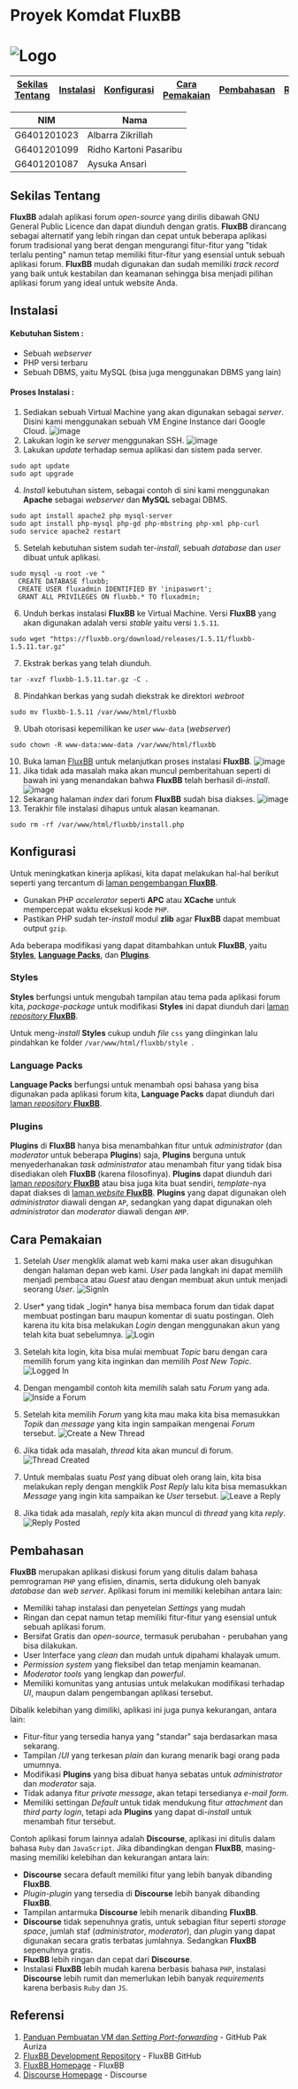 # Proyek Komdat FluxBB

# ![Logo](http://fluxbb.org/files/images/logo_large.png)

| [Sekilas Tentang](#sekilas-tentang) | [Instalasi](#instalasi) | [Konfigurasi](#konfigurasi) | [Cara Pemakaian](#cara-pemakaian) | [Pembahasan](#pembahasan) | [Referensi](#referensi) |
| :---------------------------------: | :---------------------: | :-------------------------: | :-------------------------------: | :-----------------------: | :---------------------: |

| NIM         | Nama                   |
| ----------- | ---------------------- |
| G6401201023 | Albarra Zikrillah      |
| G6401201099 | Ridho Kartoni Pasaribu |
| G6401201087 | Aysuka Ansari          |

## Sekilas Tentang

**FluxBB** adalah aplikasi forum _open-source_ yang dirilis dibawah GNU General Public Licence dan dapat diunduh dengan gratis. **FluxBB** dirancang sebagai alternatif yang lebih ringan dan cepat untuk beberapa aplikasi forum tradisional yang berat dengan mengurangi fitur-fitur yang "tidak terlalu penting" namun tetap memiliki fitur-fitur yang esensial untuk sebuah aplikasi forum. **FluxBB** mudah digunakan dan sudah memiliki _track record_ yang baik untuk kestabilan dan keamanan sehingga bisa menjadi pilihan aplikasi forum yang ideal untuk website Anda.

## Instalasi

#### Kebutuhan Sistem :

- Sebuah _webserver_
- PHP versi terbaru
- Sebuah DBMS, yaitu MySQL (bisa juga menggunakan DBMS yang lain)

#### Proses Instalasi :

1. Sediakan sebuah Virtual Machine yang akan digunakan sebagai _server_. Disini kami menggunakan sebuah VM Engine Instance dari Google Cloud.
   ![image](https://user-images.githubusercontent.com/99653989/196697873-ff9dea01-5ca5-42a9-92a3-d8256b265251.png)
2. Lakukan login ke _server_ menggunakan SSH.
   ![image](https://user-images.githubusercontent.com/99653989/196698169-6009ff6b-2cd9-4946-8e0a-8853f2aaeb8a.png)
3. Lakukan _update_ terhadap semua aplikasi dan sistem pada server.

```
sudo apt update
sudo apt upgrade
```

4. _Install_ kebutuhan sistem, sebagai contoh di sini kami menggunakan **Apache** sebagai _webserver_ dan **MySQL** sebagai DBMS.

```
sudo apt install apache2 php mysql-server
sudo apt install php-mysql php-gd php-mbstring php-xml php-curl
sudo service apache2 restart
```

5. Setelah kebutuhan sistem sudah ter-_install_, sebuah _database_ dan _user_ dibuat untuk aplikasi.

```
sudo mysql -u root -ve "
  CREATE DATABASE fluxbb;
  CREATE USER fluxadmin IDENTIFIED BY 'inipaswort';
  GRANT ALL PRIVILEGES ON fluxbb.* TO fluxadmin;
```

6. Unduh berkas instalasi **FluxBB** ke Virtual Machine. Versi **FluxBB** yang akan digunakan adalah versi _stable_ yaitu versi `1.5.11`.

```
sudo wget "https://fluxbb.org/download/releases/1.5.11/fluxbb-1.5.11.tar.gz"
```

7. Ekstrak berkas yang telah diunduh.

```
tar -xvzf fluxbb-1.5.11.tar.gz -C .
```

8. Pindahkan berkas yang sudah diekstrak ke direktori _webroot_

```
sudo mv fluxbb-1.5.11 /var/www/html/fluxbb
```

9. Ubah otorisasi kepemilikan ke _user_ `www-data` (_webserver_)

```
sudo chown -R www-data:www-data /var/www/html/fluxbb
```

10. Buka laman [FluxBB](http://34.128.79.83 "FluxBB") untuk melanjutkan proses instalasi **FluxBB**.
    ![image](https://user-images.githubusercontent.com/99653989/196703305-1aae9dfc-7645-4fea-aa3f-aa5aa2732708.png)
11. Jika tidak ada masalah maka akan muncul pemberitahuan seperti di bawah ini yang menandakan bahwa **FluxBB** telah berhasil di-_install_.
    ![image](https://user-images.githubusercontent.com/99653989/196703781-907a2e1b-c3df-463c-8ba2-6aec23346785.png)
12. Sekarang halaman _index_ dari forum **FluxBB** sudah bisa diakses.
    ![image](https://user-images.githubusercontent.com/99653989/196704056-14f939a7-0d4b-4a62-9eb1-d4673908fc52.png)
13. Terakhir file instalasi dihapus untuk alasan keamanan.

```
sudo rm -rf /var/www/html/fluxbb/install.php
```

## Konfigurasi

Untuk meningkatkan kinerja aplikasi, kita dapat melakukan hal-hal berikut seperti yang tercantum di [laman pengembangan **FluxBB**](https://github.com/fluxbb/fluxbb#recommendations).

- Gunakan PHP _accelerator_ seperti **APC** atau **XCache** untuk mempercepat waktu eksekusi kode `PHP`.
- Pastikan PHP sudah ter-_install_ modul **zlib** agar **FluxBB** dapat membuat output `gzip`.

Ada beberapa modifikasi yang dapat ditambahkan untuk **FluxBB**, yaitu [**Styles**](#styles), [**Language Packs**](#language-packs), dan [**Plugins**](#plugins).

### Styles

**Styles** berfungsi untuk mengubah tampilan atau tema pada aplikasi forum kita, _package-package_ untuk modifikasi **Styles** ini dapat diunduh dari [laman _repository_ **FluxBB**](http://fluxbb.org/resources/styles/).

Untuk meng-_install_ **Styles** cukup unduh _file_ `css` yang diinginkan lalu pindahkan ke folder `/var/www/html/fluxbb/style `.

### Language Packs

**Language Packs** berfungsi untuk menambah opsi bahasa yang bisa digunakan pada aplikasi forum kita, **Language Packs** dapat diunduh dari [laman _repository_ **FluxBB**](http://fluxbb.org/resources/translations/).

### Plugins

**Plugins** di **FluxBB** hanya bisa menambahkan fitur untuk _administrator_ (dan _moderator_ untuk beberapa **Plugins**) saja, **Plugins** berguna untuk menyederhanakan _task administrator_ atau menambah fitur yang tidak bisa disediakan oleh **FluxBB** (karena filosofinya). **Plugins** dapat diunduh dari [laman _repository_ **FluxBB**](https://github.com/fluxbb/plugins) atau bisa juga kita buat sendiri, _template_-nya dapat diakses di [laman _website_ **FluxBB**](https://fluxbb.org/docs/v1.5/plugins). **Plugins** yang dapat digunakan oleh _administrator_ diawali dengan `AP`, sedangkan yang dapat digunakan oleh _administrator_ dan _moderator_ diawali dengan `AMP`.

## Cara Pemakaian

1. Setelah _User_ mengklik alamat web kami maka user akan disuguhkan dengan halaman depan web kami. _User_ pada langkah ini dapat memilih menjadi pembaca atau _Guest_ atau dengan membuat akun untuk menjadi seorang _User_.
   ![SignIn](screenshots/screenshots-register.png)

2. User* yang tidak \_login* hanya bisa membaca forum dan tidak dapat membuat postingan baru maupun komentar di suatu postingan. Oleh karena itu kita bisa melakukan _Login_ dengan menggunakan akun yang telah kita buat sebelumnya.
   ![Login](screenshots/screenshots-login.png)

3. Setelah kita login, kita bisa mulai membuat _Topic_ baru dengan cara memilih forum yang kita inginkan dan memilih _Post New Topic_.
   ![Logged In](screenshots/screenshots-loggedin.png)

4. Dengan mengambil contoh kita memilih salah satu _Forum_ yang ada.
   ![Inside a Forum](screenshots/screenshots-forum.png)

5. Setelah kita memilih _Forum_ yang kita mau maka kita bisa memasukkan _Topik_ dan _message_ yang kita ingin sampaikan mengenai _Forum_ tersebut.
   ![Create a New Thread](screenshots/screenshots-newPost.png)

6. Jika tidak ada masalah, _thread_ kita akan muncul di forum.
   ![Thread Created](screenshots/screenshots-newThread.png)

7. Untuk membalas suatu _Post_ yang dibuat oleh orang lain, kita bisa melakukan reply dengan mengklik _Post Reply_ lalu kita bisa memasukkan _Message_ yang ingin kita sampaikan ke _User_ tersebut.
   ![Leave a Reply](screenshots/screenshots-replyAttempt.png)

8. Jika tidak ada masalah, _reply_ kita akan muncul di _thread_ yang kita _reply_.
   ![Reply Posted](screenshots/screenshots-successfulReply.png)

## Pembahasan

**FluxBB** merupakan aplikasi diskusi forum yang ditulis dalam bahasa pemrograman `PHP` yang efisien, dinamis, serta didukung oleh banyak _database_ dan _web server_.
Aplikasi forum ini memiliki kelebihan antara lain:

- Memiliki tahap instalasi dan penyetelan _Settings_ yang mudah
- Ringan dan cepat namun tetap memiliki fitur-fitur yang esensial untuk sebuah aplikasi forum.
- Bersifat Gratis dan _open-source_, termasuk perubahan - perubahan yang bisa dilakukan.
- User Interface yang _clean_ dan mudah untuk dipahami khalayak umum.
- _Permission system_ yang fleksibel dan tetap menjamin keamanan.
- _Moderator tools_ yang lengkap dan _powerful_.
- Memiliki komunitas yang antusias untuk melakukan modifikasi terhadap _UI_, maupun dalam pengembangan aplikasi tersebut.

Dibalik kelebihan yang dimiliki, aplikasi ini juga punya kekurangan, antara lain:

- Fitur-fitur yang tersedia hanya yang "standar" saja berdasarkan masa sekarang.
- Tampilan /_UI_ yang terkesan _plain_ dan kurang menarik bagi orang pada umumnya.
- Modifikasi **Plugins** yang bisa dibuat hanya sebatas untuk _administrator_ dan _moderator_ saja.
- Tidak adanya fitur _private message_, akan tetapi tersedianya _e-mail form_.
- Memiliki settingan _Default_ untuk tidak mendukung fitur _attachment_ dan _third party login_, tetapi ada **Plugins** yang dapat di-_install_ untuk menambah fitur tersebut.

Contoh aplikasi forum lainnya adalah **Discourse**, aplikasi ini ditulis dalam bahasa `Ruby` dan `JavaScript`. Jika dibandingkan dengan **FluxBB**, masing-masing memiliki kelebihan dan kekurangan antara lain:

- **Discourse** secara default memiliki fitur yang lebih banyak dibanding **FluxBB**.
- _Plugin-plugin_ yang tersedia di **Discourse** lebih banyak dibanding **FluxBB**.
- Tampilan antarmuka **Discourse** lebih menarik dibanding **FluxBB**.
- **Discourse** tidak sepenuhnya gratis, untuk sebagian fitur seperti _storage space_, jumlah staf (_administrator_, _moderator_), dan _plugin_ yang dapat digunakan secara gratis terbatas jumlahnya. Sedangkan **FluxBB** sepenuhnya gratis.
- **FluxBB** lebih ringan dan cepat dari **Discourse**.
- Instalasi **FluxBB** lebih mudah karena berbasis bahasa `PHP`, instalasi **Discourse** lebih rumit dan memerlukan lebih banyak _requirements_ karena berbasis `Ruby` dan `JS`.

## Referensi

1. [Panduan Pembuatan VM dan _Setting Port-forwarding_](https://github.com/auriza/komdat-lab/blob/master/p01.md) - GitHub Pak Auriza
2. [FluxBB Development Repository](https://github.com/fluxbb/fluxbb) - FluxBB GitHub
3. [FluxBB Homepage](https://fluxbb.org/) - FluxBB
4. [Discourse Homepage](https://www.discourse.org/) - Discourse
